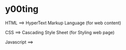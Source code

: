 # y00ting

HTML ==> HyperText Markup Language (for web content)

CSS ==> Cascading Style Sheet (for Styling web page)

Javascript ==> 
